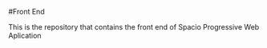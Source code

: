 #Front End

This is the repository that contains the front end of Spacio Progressive Web Aplication
